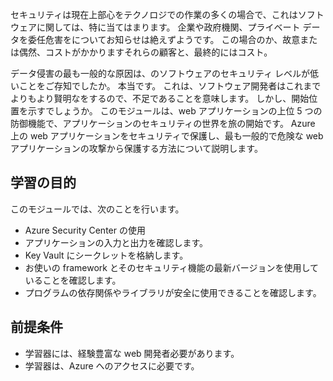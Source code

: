 セキュリティは現在上部心をテクノロジでの作業の多くの場合で、これはソフトウェアに関しては、特に当てはまります。 企業や政府機関、プライベート データを委任危害をについてお知らせは絶えずようです。 この場合のか、故意または偶然、コストがかかりますそれらの顧客と、最終的にはコスト。

データ侵害の最も一般的な原因は、のソフトウェアのセキュリティ レベルが低いことをご存知でしたか。 本当です。  これは、ソフトウェア開発者はこれまでよりもより賢明なをするので、不足であることを意味します。 しかし、開始位置を示すでしょうか。 このモジュールは、web アプリケーションの上位 5 つの防御機能で、アプリケーションのセキュリティの世界を旅の開始です。 Azure 上の web アプリケーションをセキュリティで保護し、最も一般的で危険な web アプリケーションの攻撃から保護する方法について説明します。

## <a name="learning-objectives"></a>学習の目的

このモジュールでは、次のことを行います。

* Azure Security Center の使用
* アプリケーションの入力と出力を確認します。
* Key Vault にシークレットを格納します。
* お使いの framework とそのセキュリティ機能の最新バージョンを使用していることを確認します。
* プログラムの依存関係やライブラリが安全に使用できることを確認します。

## <a name="prerequisites"></a>前提条件

* 学習器には、経験豊富な web 開発者必要があります。
* 学習器は、Azure へのアクセスに必要です。